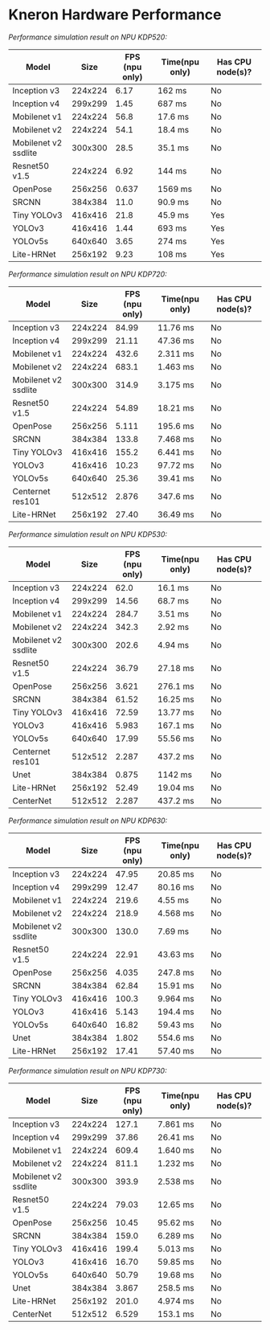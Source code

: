 # Kneron Hardware Performance

 *Performance simulation result on NPU KDP520:*

| Model                | Size    | FPS (npu only) | Time(npu only) | Has CPU node(s)? |
| -------------------- | ------- | -------------- | -------------- | ---------------- |
| Inception v3         | 224x224 |    6.17        | 162  ms        |        No        |
| Inception v4         | 299x299 |    1.45        | 687  ms        |        No        |
| Mobilenet v1         | 224x224 |    56.8        | 17.6 ms        |        No        |
| Mobilenet v2         | 224x224 |    54.1        | 18.4 ms        |        No        |
| Mobilenet v2 ssdlite | 300x300 |    28.5        | 35.1 ms        |        No        |
| Resnet50 v1.5        | 224x224 |    6.92        | 144  ms        |        No        |
| OpenPose             | 256x256 |    0.637       | 1569 ms        |        No        |
| SRCNN                | 384x384 |    11.0        | 90.9 ms        |        No        |
| Tiny YOLOv3          | 416x416 |    21.8        | 45.9 ms        |        Yes       |
| YOLOv3               | 416x416 |    1.44        | 693  ms        |        Yes       |
| YOLOv5s              | 640x640 |    3.65        | 274  ms        |        Yes       |
| Lite-HRNet           | 256x192 |    9.23        | 108  ms        |        Yes       |

*Performance simulation result on NPU KDP720:*

| Model                | Size    | FPS (npu only) | Time(npu only) | Has CPU node(s)? |
| -------------------- | ------- | -------------- | -------------- | ---------------- |
| Inception v3         | 224x224 |    84.99       | 11.76 ms        |        No        |
| Inception v4         | 299x299 |    21.11       | 47.36 ms        |        No        |
| Mobilenet v1         | 224x224 |    432.6       | 2.311 ms        |        No        |
| Mobilenet v2         | 224x224 |    683.1       | 1.463 ms        |        No        |
| Mobilenet v2 ssdlite | 300x300 |    314.9       | 3.175 ms        |        No        |
| Resnet50 v1.5        | 224x224 |    54.89       | 18.21 ms        |        No        |
| OpenPose             | 256x256 |    5.111       | 195.6 ms        |        No        |
| SRCNN                | 384x384 |    133.8       | 7.468 ms        |        No        |
| Tiny YOLOv3          | 416x416 |    155.2       | 6.441 ms        |        No        |
| YOLOv3               | 416x416 |    10.23       | 97.72 ms        |        No        |
| YOLOv5s              | 640x640 |    25.36       | 39.41 ms        |        No        |
| Centernet res101     | 512x512 |    2.876       | 347.6 ms        |        No        |
| Lite-HRNet           | 256x192 |    27.40       | 36.49 ms        |        No        |

*Performance simulation result on NPU KDP530:*

| Model                | Size    | FPS (npu only) | Time(npu only) | Has CPU node(s)? |
| -------------------- | ------- | -------------- | -------------- | ---------------- |
| Inception v3         | 224x224 |    62.0        | 16.1  ms       |        No        |
| Inception v4         | 299x299 |    14.56       | 68.7  ms       |        No        |
| Mobilenet v1         | 224x224 |    284.7       | 3.51  ms       |        No        |
| Mobilenet v2         | 224x224 |    342.3       | 2.92  ms       |        No        |
| Mobilenet v2 ssdlite | 300x300 |    202.6       | 4.94  ms       |        No        |
| Resnet50 v1.5        | 224x224 |    36.79       | 27.18 ms       |        No        |
| OpenPose             | 256x256 |    3.621       | 276.1 ms       |        No        |
| SRCNN                | 384x384 |    61.52       | 16.25 ms       |        No        |
| Tiny YOLOv3          | 416x416 |    72.59       | 13.77 ms       |        No        |
| YOLOv3               | 416x416 |    5.983       | 167.1 ms       |        No        |
| YOLOv5s              | 640x640 |    17.99       | 55.56 ms       |        No        |
| Centernet res101     | 512x512 |    2.287       | 437.2 ms       |        No        |
| Unet                 | 384x384 |    0.875       | 1142  ms       |        No        |
| Lite-HRNet           | 256x192 |    52.49       | 19.04 ms       |        No        |
| CenterNet            | 512x512 |    2.287       | 437.2 ms       |        No        |

*Performance simulation result on NPU KDP630:*

| Model                | Size    | FPS (npu only) | Time(npu only) | Has CPU node(s)? |
| -------------------- | ------- | -------------- | -------------- | ---------------- |
| Inception v3         | 224x224 |    47.95       | 20.85 ms       |        No        |
| Inception v4         | 299x299 |    12.47       | 80.16 ms       |        No        |
| Mobilenet v1         | 224x224 |    219.6       | 4.55  ms       |        No        |
| Mobilenet v2         | 224x224 |    218.9       | 4.568 ms       |        No        |
| Mobilenet v2 ssdlite | 300x300 |    130.0       | 7.69  ms       |        No        |
| Resnet50 v1.5        | 224x224 |    22.91       | 43.63 ms       |        No        |
| OpenPose             | 256x256 |    4.035       | 247.8 ms       |        No        |
| SRCNN                | 384x384 |    62.84       | 15.91 ms       |        No        |
| Tiny YOLOv3          | 416x416 |    100.3       | 9.964 ms       |        No        |
| YOLOv3               | 416x416 |    5.143       | 194.4 ms       |        No        |
| YOLOv5s              | 640x640 |    16.82       | 59.43 ms       |        No        |
| Unet                 | 384x384 |    1.802       | 554.6 ms       |        No        |
| Lite-HRNet           | 256x192 |    17.41       | 57.40 ms       |        No        |

*Performance simulation result on NPU KDP730:*

| Model                | Size    | FPS (npu only) | Time(npu only) | Has CPU node(s)? |
| -------------------- | ------- | -------------- | -------------- | ---------------- |
| Inception v3         | 224x224 |    127.1       | 7.861 ms       |        No        |
| Inception v4         | 299x299 |    37.86       | 26.41 ms       |        No        |
| Mobilenet v1         | 224x224 |    609.4       | 1.640 ms       |        No        |
| Mobilenet v2         | 224x224 |    811.1       | 1.232 ms       |        No        |
| Mobilenet v2 ssdlite | 300x300 |    393.9       | 2.538 ms       |        No        |
| Resnet50 v1.5        | 224x224 |    79.03       | 12.65 ms       |        No        |
| OpenPose             | 256x256 |    10.45       | 95.62 ms       |        No        |
| SRCNN                | 384x384 |    159.0       | 6.289 ms       |        No        |
| Tiny YOLOv3          | 416x416 |    199.4       | 5.013 ms       |        No        |
| YOLOv3               | 416x416 |    16.70       | 59.85 ms       |        No        |
| YOLOv5s              | 640x640 |    50.79       | 19.68 ms       |        No        |
| Unet                 | 384x384 |    3.867       | 258.5 ms       |        No        |
| Lite-HRNet           | 256x192 |    201.0       | 4.974 ms       |        No        |
| CenterNet            | 512x512 |    6.529       | 153.1 ms       |        No        |
